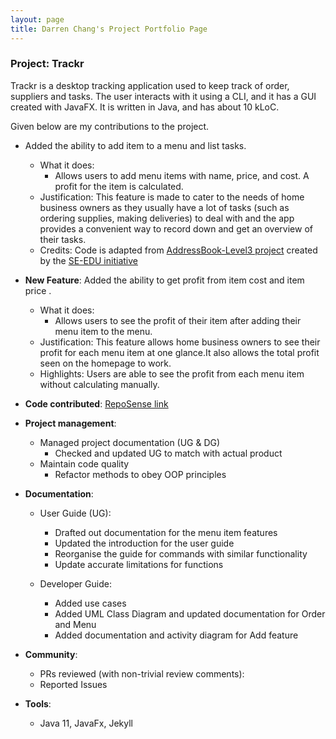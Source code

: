 ```yaml
---
layout: page
title: Darren Chang's Project Portfolio Page
---
```


### Project: Trackr

Trackr is a desktop tracking application used to keep track of order, suppliers and tasks. The user interacts with it using a CLI, and it has a GUI created with JavaFX. It is written in Java, and has about 10 kLoC.

Given below are my contributions to the project.

* Added the ability to add item to a menu and list tasks.
  * What it does:
    * Allows users to add menu items with name, price, and cost. A profit for the item is calculated.
  * Justification: This feature is made to cater to the needs of home business owners as they usually have a lot of tasks (such as ordering supplies, making deliveries) to deal with
    and the app provides a convenient way to record down and get an overview of their tasks.
  * Credits: Code is adapted from [AddressBook-Level3 project](https://github.com/nus-cs2103-AY2223S2/tp) created by the [SE-EDU initiative](https://se-education.org)


* **New Feature**: Added the ability to get profit from item cost and item price .
  * What it does:
    * Allows users to see the profit of their item after adding their menu item to the menu.
  * Justification: This feature allows home business owners to see their profit for each menu item at one glance.It also allows the total profit seen on the homepage to work.
  * Highlights: Users are able to see the profit from each menu item without calculating manually.

* **Code contributed**: [RepoSense link](https://nus-cs2103-ay2223s2.github.io/tp-dashboard/?search=changgittyhub&breakdown=true&sort=groupTitle%20dsc&sortWithin=title&since=2023-02-17&timeframe=commit&mergegroup=&groupSelect=groupByRepos&checkedFileTypes=docs~functional-code~test-code~other)

* **Project management**:
  * Managed project documentation (UG & DG)
    * Checked and updated UG to match with actual product []()
  * Maintain code quality
    * Refactor methods to obey OOP principles


* **Documentation**:
  * User Guide (UG):
    * Drafted out documentation for the menu item features
    * Updated the introduction for the user guide
    * Reorganise the guide for commands with similar functionality
    * Update accurate limitations for functions

  * Developer Guide:
    * Added use cases
    * Added UML Class Diagram and updated documentation for Order and Menu
    * Added documentation and activity diagram for Add feature

* **Community**:
  * PRs reviewed (with non-trivial review comments):
  * Reported Issues

* **Tools**:
  * Java 11, JavaFx, Jekyll
  
